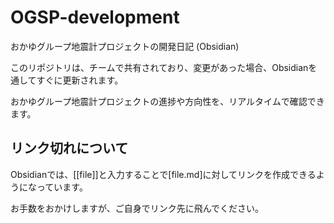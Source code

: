# OGSP-development
おかゆグループ地震計プロジェクトの開発日記 (Obsidian)

このリポジトリは、チームで共有されており、変更があった場合、Obsidianを通してすぐに更新されます。

おかゆグループ地震計プロジェクトの進捗や方向性を、リアルタイムで確認できます。
## リンク切れについて
Obsidianでは、[[file]]と入力することで[file.md]に対してリンクを作成できるようになっています。

お手数をおかけしますが、ご自身でリンク先に飛んでください。
